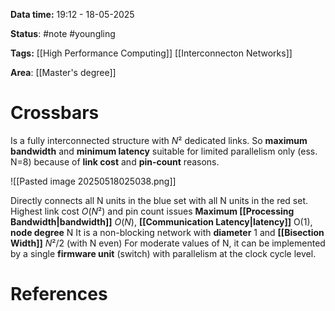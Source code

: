**Data time:** 19:12 - 18-05-2025

**Status**: #note #youngling 

**Tags:** [[High Performance Computing]] [[Interconnecton Networks]]

**Area**: [[Master's degree]]
# Crossbars

Is a fully interconnected structure with $N²$ dedicated links. So **maximum bandwidth** and **minimum latency** suitable for limited parallelism only (ess. N=8) because of **link cost** and **pin-count** reasons.

![[Pasted image 20250518025038.png]]

Directly connects all N units in the blue set with all N units in the red set. Highest link cost $O(N²)$ and pin count issues **Maximum [[Processing Bandwidth|bandwidth]]** $O(N)$, **[[Communication Latency|latency]]** O(1), **node degree** N It is a non-blocking network with **diameter** 1 and **[[Bisection Width]]** $N²/2$ (with N even) For moderate values of N, it can be implemented by a single **firmware unit** (switch) with parallelism at the clock cycle level.

# References